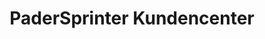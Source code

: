 ---
title: "PaderSprinter Kundencenter"
url: /paderborn/padersprinter-kundencenter/
shop: Tickets
---
